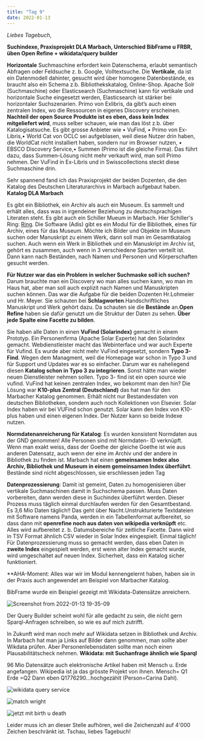 ```yaml
---
title: "Tag 9"
date: 2022-01-13
---
```

_Liebes Tagebuch_,


**Suchindexe, Praxisprojekt DLA Marbach, Unterschied BibFrame u FRBR, üben Open Refine + wikidata/query builder**


**Horizontale** Suchmaschine erfordert kein Datenschema, erlaubt semantisch Abfragen oder Feldsuche z. b. Google, Volltextsuche. 
Die **Vertikale**, da ist ein Datenmodell dahinter, gesucht wird über homogene Datenbestände, es braucht also ein Schema z.b. Bibliothekskatalog, Online-Shop. 
Apache Solr (Suchmaschine) oder Elasticsearch (Suchmaschine) kann für vertikale und horizontale Suche eingesetzt werden, Elasticsearch ist stärker bei horizontaler Suchszenarien.
Primo von Exlibris, da gibt’s auch einen zentralen Index, wo die Ressourcen in eigenes Discovery erscheinen. 
**Nachteil der open Source Produkte ist es eben, dass kein Index mitgeliefert wird**, muss selber schauen, wie man das löst z.b. über Katalogisatsuche.
Es gibt grosse Anbieter wie •	VuFind, •	Primo von Ex- Libris,•	World Cat von OCLC sei aufgeblasen, weil diese Nutzer drin haben, die WorldCat nicht installiert haben, sondern nur im Browser nutzen, •	EBSCO Discovery Service,•	Summen (Primo ist die gleiche Firma). Das führt dazu, dass Summen–Lösung nicht mehr verkauft wird, man soll  Primo nehmen. Der VuFind in Ex-Libris und in Swisscollections steckt diese Suchmaschine drin.

Sehr spannend fand ich das Praxisprojekt der beiden Dozenten, die den Katalog des Deutschen Literaturarchivs in Marbach aufgebaut haben.
**Katalog DLA Marbach**

Es gibt ein Bibliothek, ein Archiv als auch ein Museum. Es sammelt und erhält alles, dass was in irgendeiner Beziehung zu deutschsprachigen Literaten steht. Es gibt auch ein Schiller Mueum in Marbach. Hier Schiller's Ring: [Ring](https://user-images.githubusercontent.com/90834735/151678861-68d3275d-1b71-44bc-b10e-1af63f3e3bb0.png). 
Die Software (Adis) gibt es ein Modul für die Bibliothek, eines für Archiv, eines für das Museum. Möchte ich Bilder und Objekte im Museum suchen oder Manuskript zu einem Werk, dann soll man im Gesamtkatalog suchen. Auch wenn ein Werk in Bibliothek und ein Manuskript im Archiv ist, gehört es zusammen, auch wenn in 3 verschiedene Sparten verteilt ist. Dann kann nach Beständen, nach Namen und Personen und Körperschaften gesucht werden.

**Für Nutzer war das ein Problem in welcher Suchmaske soll ich suchen?**
Darum brauchte man ein Discovery wo man alles suchen kann, wo man im Haus hat, aber man soll auch explizit nach Namen und Manuskripten suchen können. Das war die Aufgabe für die beiden Dozenten Hr.Lohmeier und Hr. Meyer. Sie schauten bei **Schlagworten**.Handschriftliches Manuskript und Werk gehört dazu. Da schauten sie die **Bestände** an.**Open Refine** haben sie dafür genutzt um die Struktur der Daten zu sehen. **Über jede Spalte eine Facette zu bilden**. 

Sie haben alle Daten in einen **VuFind (Solarindex)** gemacht in einem Prototyp. Ein Personenfirma (Apache Solar Experte) hat den Solarindex gemacht. Webdienstleister macht das Webinterface und war auch Experte für Vufind. Es wurde aber nicht mehr VuFind eingesetzt, sondern **Typo 3- Find**. Wegen dem Managment, weil die Homepage war schon in Typo 3 und für Support und Updates war es so einfacher. Darum war es naheliegend diesen **Katalog schon in Typo 3 zu integrieren**. Sonst hätte man wieder neuen Dienstleister nehmen sollen. Typo 3- find ist ein open source wie vufind. VuFind hat keinen zentralen Index, wo bekommt man den hin?  Die Lösung war **K10-plus Zentral (Deutschland)** das hat man für den Marbacher Katalog genommen. Erhält nicht nur Bestandesdaten von deutschen Bibliotheken, sondern auch noch Kollektionen von Elsevier. Solar Index haben wir bei VUFind schon genutzt. Solar kann den Index von K10-plus haben und einen eigenen Index. Der Nutzer kann so beide Indexe nutzen. 

**Normdatenanreicherung für Katalog**: Es wurden konsistent Normdaten aus der GND genommen! Alle Personen sind mit Normdaten- ID verknüpft. Wenn man exakt weiss, dass der Goethe der gleiche Goethe ist wie aus anderen Datensatz, auch wenn der eine im Archiv und der andere in Bibliothek zu finden ist. 
Marbach hat einen **gemeinsamen Index also Archiv, Bibliothek und Museum in einem gemeinsamen Index überführt**. Bestände sind nicht abgeschlossen, sie erschliessen jeden Tag 

**Datenprozessierung**: Damit ist gemeint, Daten zu homogenisieren über vertikale Suchmaschinen damit in Suchschema passen. Muss Daten vorbereiten, dann werden diese in Suchindex überführt werden. Dieser Prozess muss täglich einmal durchlaufen werden für den Gesamtbestand. Es 3,6 Mio Daten täglich!! Das geht über Nacht.Unstrukturierte Textdateien mit Software namens Panda, werden in ein Tabellenformat aufbereitet, so dass dann mit **openrefine noch aus daten von wikipedia verknüpft** etc. Alles wird aufbereitet z. b. Datumsbereiche für zeitliche Facette. Dann wird in TSV Format ähnlich CSV wieder in Solar Index eingespielt. Einmal täglich! Für Datenprozessierung muss so gemacht werden, dass eben Daten in **zweite Index** eingespielt werden, erst wenn alter Index gemacht wurde, wird umgeschaltet auf neuen Index. Sicherheit, dass ein Katalog sicher funktioniert.

**AHA-Moment: Alles war wir im Modul kennengelernt haben, haben sie in der Praxis auch angewendet am Beispiel von Marbacher Katalog.

BibFrame wurde ein Beispiel gezeigt mit Wikidata-Datensätze anreichern. 
  
![Screenshot from 2022-01-13 19-35-09](https://user-images.githubusercontent.com/90834735/149389924-e2d1b2a8-30b8-4223-85d5-31f8b69cdac2.png)

Der Query Builder scheint wohl für alle gedacht zu sein, die nicht gern Sparql-Anfragen schreiben, so wie es auf mich zutrifft. 

In Zukunft wird man noch mehr auf Wikidata setzen in Bibliothek und Archiv. In Marbach hat man ja Links auf Bilder dann genommen, man sollte aber Wikdata prüfen.
Aber Personenlebensdaten sollte man noch einen Plausabilitätscheck nehmen.
**Wikidata: mit Suchanfrage ähnlich wie Sparql**
 
96 Mio Datensätze auch elektronische Artikel haben mit Mensch u. Erde angefangen.
Wikipedia ist ja das grösste Projekt von ihnen.
Mensch= Q1
Erde =Q2 
Dann eben Q1776290…hochgezählt (Person=Carina Dahl).
 

![wikidata query service](https://user-images.githubusercontent.com/90834735/150576371-34d44f5b-7340-496b-b449-9fc58ff424e0.png)

![match wright](https://user-images.githubusercontent.com/90834735/151678072-17edba1e-adf5-452f-b2aa-bf29b67ad26c.png)


![jetzt mit birth u  death](https://user-images.githubusercontent.com/90834735/151678102-81e29868-7152-44da-b2a5-0a7229f9ff00.png)


Leider muss ich an dieser Stelle aufhören, weil die Zeichenzahl auf 4'000 Zeichen beschränkt ist. Tschau, liebes Tagebuch!

